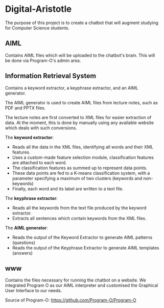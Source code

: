 # Digital-Aristotle

The purpose of this project is to create a chatbot that will augment studying for Computer Science students.

## AIML

Contains AIML files which will be uploaded to the chatbot's brain. This will be done via Program-O's admin area.

## Information Retrieval System

Contains a keyword extractor, a keyphrase extractor, and an AIML generator. 

The AIML generator is used to create AIML files from lecture notes, such as PDF and PPTX files. 

The lecture notes are first converted to XML files for easier extraction of data. At the moment, this is done by manually using any available website which deals with such conversions.

The <b>keyword extractor</b>:
    <ul>
        <li> Reads all the data in the XML files, identifying all words and their XML features. </li>
        <li> Uses a custom-made feature selection module, classification features are attached to each word. </li>
        <li> The classification features as summed up to represent data points. </li>
        <li> These data points are fed to a K-means classification system, with a parameter specifying a maximum of two clusters (keywords and non-keywords) </li>
        <li> Finally, each word and its label are written to a text file. </li>
    </ul>
    
The <b>keyphrase extractor</b>:
    <ul>
        <li> Reads all the keywords from the text file produced by the keyword extractor. </li>
        <li> Extracts all sentences which contain keywords from the XML files. </li>
    </ul>

The <b> AIML generator</b>:
    <ul>
        <li> Reads the output of the Keyword Extractor to generate AIML patterns (questions) </li>
        <li> Reads the output of the Keyphrase Extractor to generate AIML templates (answers) </li>
    </ul>

## www

Contains the files necessary for running the chatbot on a website. We integrated Program O as our AIML interpreter and
customised the Graphical User Interface to our needs.

Source of Program-O: https://github.com/Program-O/Program-O
